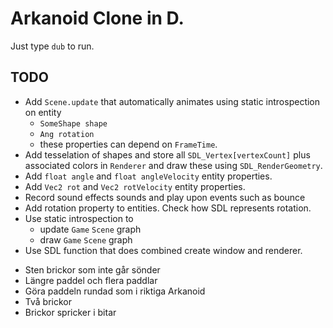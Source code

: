 # Arkanoid Clone in D.

Just type `dub` to run.

## TODO
- Add `Scene.update` that automatically animates using static introspection on
  entity
  - `SomeShape shape`
  - `Ang rotation`
  - these properties can depend on `FrameTime`.
- Add tesselation of shapes and store all `SDL_Vertex[vertexCount]`
  plus associated colors in `Renderer` and draw these using
  `SDL_RenderGeometry`.
- Add `float angle` and `float angleVelocity` entity properties.
- Add `Vec2 rot` and `Vec2 rotVelocity` entity properties.
- Record sound effects sounds and play upon events such as bounce
- Add rotation property to entities. Check how SDL represents rotation.
- Use static introspection to
  - update `Game` `Scene` graph
  - draw `Game` `Scene` graph
- Use SDL function that does combined create window and renderer.
+ Sten brickor som inte går sönder
+ Längre paddel och flera paddlar
+ Göra paddeln rundad som i riktiga Arkanoid
+ Två brickor
+ Brickor spricker i bitar

<!-- Local Variables: -->
<!-- gptel-model: grok-beta -->
<!-- gptel--backend-name: "xAI" -->
<!-- gptel--bounds: nil -->
<!-- End: -->
